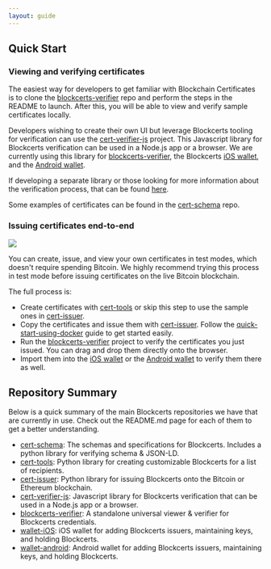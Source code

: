 ```yaml
---
layout: guide
---
```


## Quick Start

### Viewing and verifying certificates

The easiest way for developers to get familiar with Blockchain Certificates is to clone the [blockcerts-verifier](https://github.com/blockchain-certificates/blockcerts-verifier) repo and perform the steps in the README to launch. After this, you will be able to view and verify sample certificates locally.

Developers wishing to create their own UI but leverage Blockcerts tooling for verification can use the [cert-verifier-js](https://github.com/blockchain-certificates/cert-verifier-js) project. This Javascript library for Blockcerts verification can be used in a Node.js app or a browser. We are currently using this library for [blockcerts-verifier](https://github.com/blockchain-certificates/blockcerts-verifier), the Blockcerts [iOS wallet](https://github.com/blockchain-certificates/wallet-iOS), and the [Android wallet](https://github.com/blockchain-certificates/wallet-android).

If developing a separate library or those looking for more information about the verification process, that can be found [here](https://github.com/blockchain-certificates/cert-verifier-js/blob/master/docs/verification-process.md).

Some examples of certificates can be found in the [cert-schema](https://github.com/blockchain-certificates/cert-schema/tree/master/examples) repo.


### Issuing certificates end-to-end

![](/assets/img/pictures/issuing_process.png)

You can create, issue, and view your own certificates in test modes, which doesn't require spending Bitcoin. We highly recommend trying this process in test mode before issuing certificates on the live Bitcoin blockchain.

The full process is:

*   Create certificates with [cert-tools](https://github.com/blockchain-certificates/cert-tools) or skip this step to use the sample ones in [cert-issuer](https://github.com/blockchain-certificates/cert-issuer/tree/master/examples/data-testnet/unsigned_certificates).
*   Copy the certificates and issue them with [cert-issuer](https://github.com/blockchain-certificates/cert-issuer). Follow the [quick-start-using-docker](https://github.com/blockchain-certificates/cert-issuer#quick-start-using-docker) guide to get started easily.
*   Run the [blockcerts-verifier](https://github.com/blockchain-certificates/blockcerts-verifier) project to verify the certificates you just issued. You can drag and drop them directly onto the browser. 
*   Import them into the [iOS wallet](https://github.com/blockchain-certificates/wallet-iOS) or the [Android wallet](https://github.com/blockchain-certificates/wallet-android) to verify them there as well.


## Repository Summary

Below is a quick summary of the main Blockcerts repositories we have that are currently in use. Check out the README.md page for each of them to get a better understanding.


*   [cert-schema](https://github.com/blockchain-certificates/cert-schema): The schemas and specifications for Blockcerts. Includes a python library for verifying schema & JSON-LD. 
*   [cert-tools](https://github.com/blockchain-certificates/cert-tools): Python library for creating customizable Blockcerts for a list of recipients.
*   [cert-issuer](https://github.com/blockchain-certificates/cert-issuer): Python library for issuing Blockcerts onto the Bitcoin or Ethereum blockchain.
*   [cert-verifier-js](https://github.com/blockchain-certificates/cert-verifier-js): Javascript library for Blockcerts verification that can be used in a Node.js app or a browser.
*   [blockcerts-verifier](https://github.com/blockchain-certificates/blockcerts-verifier): A standalone universal viewer & verifier for Blockcerts credentials.
*   [wallet-iOS](https://github.com/blockchain-certificates/wallet-iOS): iOS wallet for adding Blockcerts issuers, maintaining keys, and holding Blockcerts.
*   [wallet-android](https://github.com/blockchain-certificates/wallet-android): Android wallet for adding Blockcerts issuers, maintaining keys, and holding Blockcerts.
